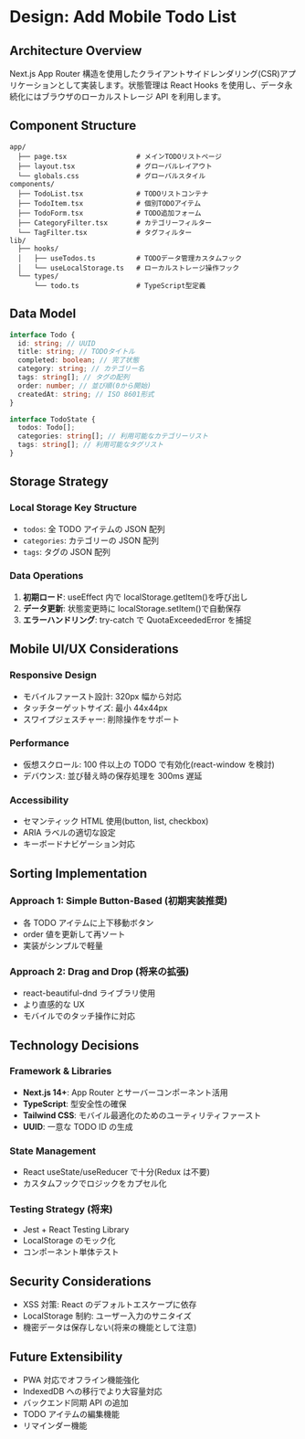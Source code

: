 # Design: Add Mobile Todo List

## Architecture Overview

Next.js App Router 構造を使用したクライアントサイドレンダリング(CSR)アプリケーションとして実装します。状態管理は React Hooks を使用し、データ永続化にはブラウザのローカルストレージ API を利用します。

## Component Structure

```
app/
  ├── page.tsx                 # メインTODOリストページ
  ├── layout.tsx               # グローバルレイアウト
  └── globals.css              # グローバルスタイル
components/
  ├── TodoList.tsx             # TODOリストコンテナ
  ├── TodoItem.tsx             # 個別TODOアイテム
  ├── TodoForm.tsx             # TODO追加フォーム
  ├── CategoryFilter.tsx       # カテゴリーフィルター
  └── TagFilter.tsx            # タグフィルター
lib/
  ├── hooks/
  │   ├── useTodos.ts          # TODOデータ管理カスタムフック
  │   └── useLocalStorage.ts   # ローカルストレージ操作フック
  └── types/
      └── todo.ts              # TypeScript型定義
```

## Data Model

```typescript
interface Todo {
  id: string; // UUID
  title: string; // TODOタイトル
  completed: boolean; // 完了状態
  category: string; // カテゴリー名
  tags: string[]; // タグの配列
  order: number; // 並び順(0から開始)
  createdAt: string; // ISO 8601形式
}

interface TodoState {
  todos: Todo[];
  categories: string[]; // 利用可能なカテゴリーリスト
  tags: string[]; // 利用可能なタグリスト
}
```

## Storage Strategy

### Local Storage Key Structure

- `todos`: 全 TODO アイテムの JSON 配列
- `categories`: カテゴリーの JSON 配列
- `tags`: タグの JSON 配列

### Data Operations

1. **初期ロード**: useEffect 内で localStorage.getItem()を呼び出し
2. **データ更新**: 状態変更時に localStorage.setItem()で自動保存
3. **エラーハンドリング**: try-catch で QuotaExceededError を捕捉

## Mobile UI/UX Considerations

### Responsive Design

- モバイルファースト設計: 320px 幅から対応
- タッチターゲットサイズ: 最小 44x44px
- スワイプジェスチャー: 削除操作をサポート

### Performance

- 仮想スクロール: 100 件以上の TODO で有効化(react-window を検討)
- デバウンス: 並び替え時の保存処理を 300ms 遅延

### Accessibility

- セマンティック HTML 使用(button, list, checkbox)
- ARIA ラベルの適切な設定
- キーボードナビゲーション対応

## Sorting Implementation

### Approach 1: Simple Button-Based (初期実装推奨)

- 各 TODO アイテムに上下移動ボタン
- order 値を更新して再ソート
- 実装がシンプルで軽量

### Approach 2: Drag and Drop (将来の拡張)

- react-beautiful-dnd ライブラリ使用
- より直感的な UX
- モバイルでのタッチ操作に対応

## Technology Decisions

### Framework & Libraries

- **Next.js 14+**: App Router とサーバーコンポーネント活用
- **TypeScript**: 型安全性の確保
- **Tailwind CSS**: モバイル最適化のためのユーティリティファースト
- **UUID**: 一意な TODO ID の生成

### State Management

- React useState/useReducer で十分(Redux は不要)
- カスタムフックでロジックをカプセル化

### Testing Strategy (将来)

- Jest + React Testing Library
- LocalStorage のモック化
- コンポーネント単体テスト

## Security Considerations

- XSS 対策: React のデフォルトエスケープに依存
- LocalStorage 制約: ユーザー入力のサニタイズ
- 機密データは保存しない(将来の機能として注意)

## Future Extensibility

- PWA 対応でオフライン機能強化
- IndexedDB への移行でより大容量対応
- バックエンド同期 API の追加
- TODO アイテムの編集機能
- リマインダー機能
